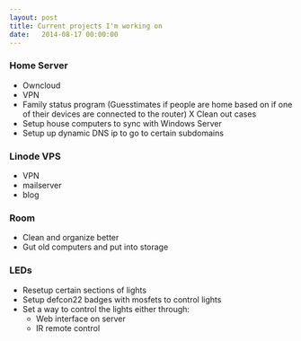 ```yaml
---
layout: post
title: Current projects I'm working on
date:   2014-08-17 00:00:00
---
```


### Home Server

- Owncloud
- VPN
- Family status program (Guesstimates if people are home based on if one of their devices are connected to the
router)
X Clean out cases
- Setup house computers to sync with Windows Server
- Setup up dynamic DNS ip to go to certain subdomains


### Linode VPS

- VPN
- mailserver
- blog

### Room 

- Clean and organize better
- Gut old computers and put into storage

### LEDs

- Resetup certain sections of lights
- Setup defcon22 badges with mosfets to control lights
- Set a way to control the lights either through:
  - Web interface on server
  - IR remote control

